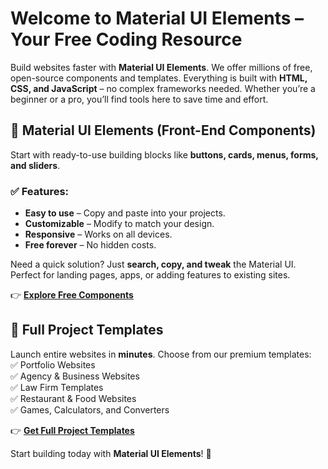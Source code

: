 # Welcome to Material UI Elements – Your Free Coding Resource  

Build websites faster with **Material UI Elements**. We offer millions of free, open-source components and templates. Everything is built with **HTML, CSS, and JavaScript** – no complex frameworks needed. Whether you’re a beginner or a pro, you’ll find tools here to save time and effort.  

## 🚀 Material UI Elements (Front-End Components)  

Start with ready-to-use building blocks like **buttons, cards, menus, forms, and sliders**.  

### ✅ Features:  
- **Easy to use** – Copy and paste into your projects.  
- **Customizable** – Modify to match your design.  
- **Responsive** – Works on all devices.  
- **Free forever** – No hidden costs.  

Need a quick solution? Just **search, copy, and tweak** the Material UI. Perfect for landing pages, apps, or adding features to existing sites.  

👉 **[Explore Free Components](https://jvcodes.com/category/source-codes/html-css-javascript/web-components-library/)**  

## 🎨 Full Project Templates  

Launch entire websites in **minutes**. Choose from our premium templates:  
✅ Portfolio Websites  
✅ Agency & Business Websites  
✅ Law Firm Templates  
✅ Restaurant & Food Websites  
✅ Games, Calculators, and Converters  

👉 **[Get Full Project Templates](https://jvcodes.com/category/source-codes/html-css-javascript/full-project-templates/)**  

Start building today with **Material UI Elements**! 🚀 
